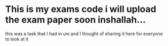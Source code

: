<h1>This is my exams code i will upload the exam paper soon inshallah...</h1>
this was a task that I had in uni and I thought of sharing it here for everyone to look at it
